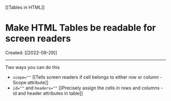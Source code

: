 [[Tables in HTML]]

# Make HTML Tables be readable for  screen readers
Created:  [[2022-09-29]]

---
Two ways you can do this
- `scope=""`  [[Tells screen readers if cell belongs to either row or column - Scope attribute]]
- `id=""` and `headers=""`  [[Precisely assign the cells in rows and columns - id and header attributes in table]]



